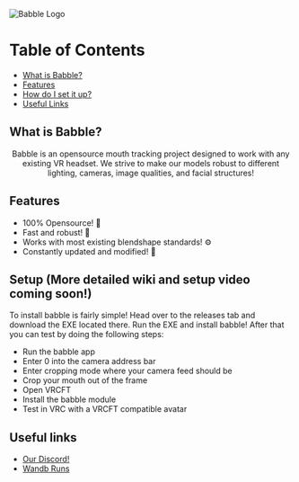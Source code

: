 
![Babble Logo](https://github.com/SummerSigh/ProjectBabble/blob/SummerSigh-patch-4/Babble.png?raw=true)

# Table of Contents
- [What is Babble?](#what-is-babble)
- [Features](#features)
- [How do I set it up?](#setup-more-detailed-wiki-and-setup-video-coming-soon)
- [Useful Links](#useful-links)
  

## What is Babble?

<p align="center">
Babble is an opensource mouth tracking project designed to work with any existing VR headset. We strive to make our models robust to different lighting, cameras, image qualities, and facial structures!
</p>

## Features
- 100% Opensource! 🌟
- Fast and robust! 🚀
- Works with most existing blendshape standards! ⚙️
- Constantly updated and modified! 🔧

## Setup (More detailed wiki and setup video coming soon!) 
To install babble is fairly simple! Head over to the releases tab and download the EXE located there. Run the EXE and install babble! After that you can test by doing the following steps: 

- Run the babble app
- Enter 0 into the camera address bar
- Enter cropping mode where your camera feed should be
- Crop your mouth out of the frame
- Open VRCFT
- Install the babble module
- Test in VRC with a VRCFT compatible avatar


## Useful links
- [Our Discord!](https://discord.gg/XAMZmjBktk)
- [Wandb Runs](https://wandb.ai/summerai/ProjectBabble)

